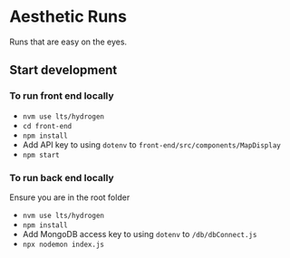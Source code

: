 # Aesthetic Runs

Runs that are easy on the eyes.

## Start development

### To run front end locally

- `nvm use lts/hydrogen`
- `cd front-end`
- `npm install`
- Add API key to using `dotenv` to `front-end/src/components/MapDisplay`
- `npm start`

### To run back end locally

Ensure you are in the root folder
- `nvm use lts/hydrogen`
- `npm install`
- Add MongoDB access key to using `dotenv` to `/db/dbConnect.js`
- `npx nodemon index.js`
